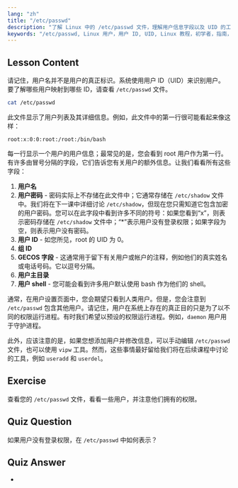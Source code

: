 ```yaml
---
lang: "zh"
title: "/etc/passwd"
description: "了解 Linux 中的 /etc/passwd 文件，理解用户信息字段以及 UID 的工作原理。探索这个重要的配置文件。"
keywords: "/etc/passwd, Linux 用户，用户 ID, UID, Linux 教程，初学者，指南，Linux 命令"
---
```


## Lesson Content

请记住，用户名并不是用户的真正标识。系统使用用户 ID（UID）来识别用户。要了解哪些用户映射到哪些 ID，请查看 `/etc/passwd` 文件。

```bash
cat /etc/passwd
```

此文件显示了用户列表及其详细信息。例如，此文件中的第一行很可能看起来像这样：

```plaintext
root:x:0:0:root:/root:/bin/bash
```

每一行显示一个用户的用户信息；最常见的是，您会看到 root 用户作为第一行。有许多由冒号分隔的字段，它们告诉您有关用户的额外信息。让我们看看所有这些字段：

1. **用户名**
2. **用户密码** - 密码实际上不存储在此文件中；它通常存储在 `/etc/shadow` 文件中。我们将在下一课中详细讨论 `/etc/shadow`，但现在您只需知道它包含加密的用户密码。您可以在此字段中看到许多不同的符号：如果您看到“x”，则表示密码存储在 `/etc/shadow` 文件中；“\*”表示用户没有登录权限；如果字段为空，则表示用户没有密码。
3. **用户 ID** - 如您所见，root 的 UID 为 0。
4. **组 ID**
5. **GECOS 字段** - 这通常用于留下有关用户或帐户的注释，例如他们的真实姓名或电话号码。它以逗号分隔。
6. **用户主目录**
7. **用户 shell** - 您可能会看到许多用户默认使用 bash 作为他们的 shell。

通常，在用户设置页面中，您会期望只看到人类用户。但是，您会注意到 `/etc/passwd` 包含其他用户。请记住，用户在系统上存在的真正目的只是为了以不同的权限运行进程。有时我们希望以预设的权限运行进程。例如，`daemon` 用户用于守护进程。

此外，应该注意的是，如果您想添加用户并修改信息，可以手动编辑 `/etc/passwd` 文件，也可以使用 `vipw` 工具。然而，这些事情最好留给我们将在后续课程中讨论的工具，例如 `useradd` 和 `userdel`。

## Exercise

查看您的 `/etc/passwd` 文件，看看一些用户，并注意他们拥有的权限。

## Quiz Question

如果用户没有登录权限，在 `/etc/passwd` 中如何表示？

## Quiz Answer

-

